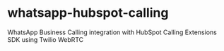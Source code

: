 # whatsapp-hubspot-calling
WhatsApp Business Calling integration with HubSpot Calling Extensions SDK using Twilio WebRTC
